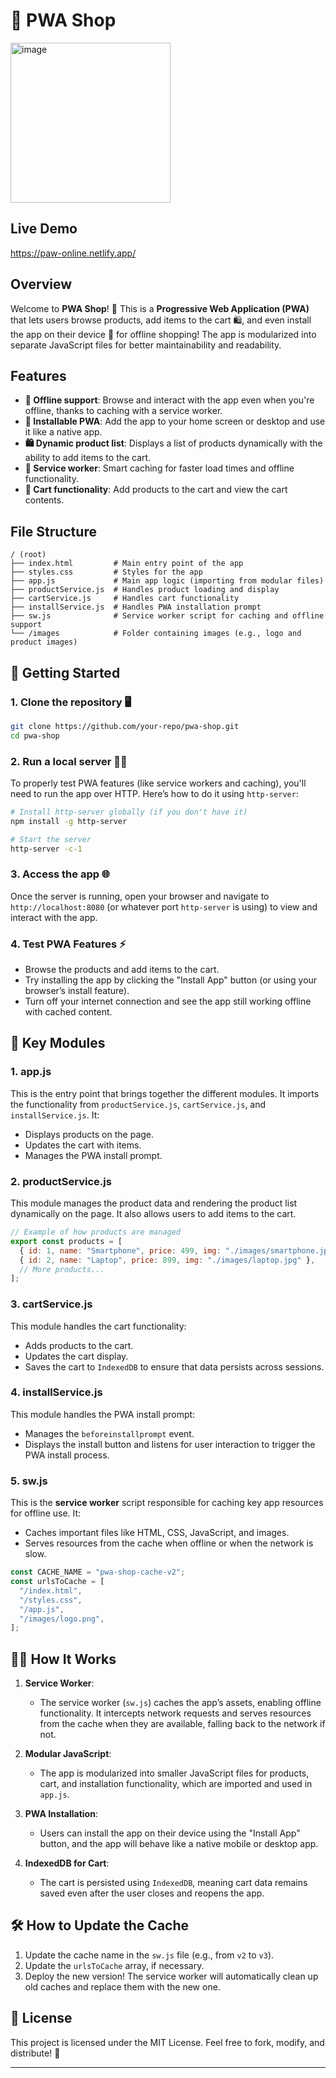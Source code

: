 
# 🛒 PWA Shop
<img width="256" alt="image" src="https://github.com/user-attachments/assets/4f2ba7eb-d3bc-4039-9ccc-fdc73aae36e2">

## Live Demo

https://paw-online.netlify.app/

## Overview

Welcome to **PWA Shop**! 🎉 This is a **Progressive Web Application (PWA)** that lets users browse products, add items to the cart 🛍️, and even install the app on their device 📱 for offline shopping! The app is modularized into separate JavaScript files for better maintainability and readability.

## Features

- **📴 Offline support**: Browse and interact with the app even when you're offline, thanks to caching with a service worker.
- **📲 Installable PWA**: Add the app to your home screen or desktop and use it like a native app.
- **🛍️ Dynamic product list**: Displays a list of products dynamically with the ability to add items to the cart.
- **🔄 Service worker**: Smart caching for faster load times and offline functionality.
- **🛒 Cart functionality**: Add products to the cart and view the cart contents.

## File Structure

```plaintext
/ (root)
├── index.html         # Main entry point of the app
├── styles.css         # Styles for the app
├── app.js             # Main app logic (importing from modular files)
├── productService.js  # Handles product loading and display
├── cartService.js     # Handles cart functionality
├── installService.js  # Handles PWA installation prompt
├── sw.js              # Service worker script for caching and offline support
└── /images            # Folder containing images (e.g., logo and product images)
```

## 🚀 Getting Started

### 1. Clone the repository 🖥️

```bash
git clone https://github.com/your-repo/pwa-shop.git
cd pwa-shop
```

### 2. Run a local server 🏃‍♂️

To properly test PWA features (like service workers and caching), you'll need to run the app over HTTP. Here’s how to do it using `http-server`:

```bash
# Install http-server globally (if you don't have it)
npm install -g http-server

# Start the server
http-server -c-1
```

### 3. Access the app 🌐

Once the server is running, open your browser and navigate to `http://localhost:8080` (or whatever port `http-server` is using) to view and interact with the app.

### 4. Test PWA Features ⚡️

- Browse the products and add items to the cart.
- Try installing the app by clicking the "Install App" button (or using your browser’s install feature).
- Turn off your internet connection and see the app still working offline with cached content.

## 📁 Key Modules

### 1. **app.js**

This is the entry point that brings together the different modules. It imports the functionality from `productService.js`, `cartService.js`, and `installService.js`. It:
- Displays products on the page.
- Updates the cart with items.
- Manages the PWA install prompt.

### 2. **productService.js**

This module manages the product data and rendering the product list dynamically on the page. It also allows users to add items to the cart.

```javascript
// Example of how products are managed
export const products = [
  { id: 1, name: "Smartphone", price: 499, img: "./images/smartphone.jpg" },
  { id: 2, name: "Laptop", price: 899, img: "./images/laptop.jpg" },
  // More products...
];
```

### 3. **cartService.js**

This module handles the cart functionality:
- Adds products to the cart.
- Updates the cart display.
- Saves the cart to `IndexedDB` to ensure that data persists across sessions.

### 4. **installService.js**

This module handles the PWA install prompt:
- Manages the `beforeinstallprompt` event.
- Displays the install button and listens for user interaction to trigger the PWA install process.

### 5. **sw.js**

This is the **service worker** script responsible for caching key app resources for offline use. It:
- Caches important files like HTML, CSS, JavaScript, and images.
- Serves resources from the cache when offline or when the network is slow.

```javascript
const CACHE_NAME = "pwa-shop-cache-v2";
const urlsToCache = [
  "/index.html",
  "/styles.css",
  "/app.js",
  "/images/logo.png",
];
```

## 🧙‍♂️ How It Works

1. **Service Worker**: 
   - The service worker (`sw.js`) caches the app’s assets, enabling offline functionality. It intercepts network requests and serves resources from the cache when they are available, falling back to the network if not.
   
2. **Modular JavaScript**: 
   - The app is modularized into smaller JavaScript files for products, cart, and installation functionality, which are imported and used in `app.js`.
   
3. **PWA Installation**:
   - Users can install the app on their device using the "Install App" button, and the app will behave like a native mobile or desktop app.

4. **IndexedDB for Cart**:
   - The cart is persisted using `IndexedDB`, meaning cart data remains saved even after the user closes and reopens the app.

## 🛠️ How to Update the Cache

1. Update the cache name in the `sw.js` file (e.g., from `v2` to `v3`).
2. Update the `urlsToCache` array, if necessary.
3. Deploy the new version! The service worker will automatically clean up old caches and replace them with the new one.

## 📜 License

This project is licensed under the MIT License. Feel free to fork, modify, and distribute! 🚀

---
